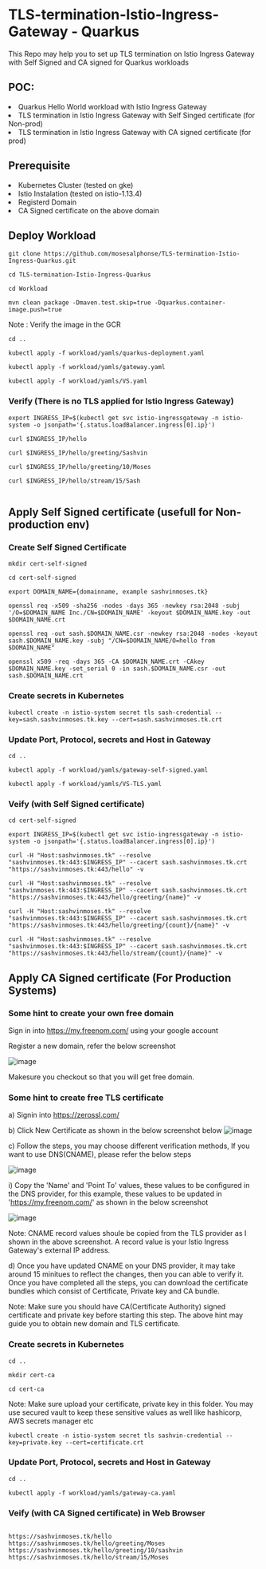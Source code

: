 # TLS-termination-Istio-Ingress- Gateway - Quarkus
This Repo may help you to set up TLS termination on Istio Ingress Gateway with Self Signed and CA signed for Quarkus workloads

## POC:
<li>
Quarkus Hello World workload with Istio Ingress Gateway
</li>
<li>
TLS termination in Istio Ingress Gateway with Self Singed certificate (for Non-prod)
</li>
<li>
TLS termination in Istio Ingress Gateway with CA signed certificate (for prod)
</li>

## Prerequisite

<li>
Kubernetes Cluster (tested on gke)
 </li>
 <li>
Istio Instalation (tested on istio-1.13.4)
</li>
<li>
Registerd Domain
</li>
<li>
CA Signed certificate on the above domain
</li>

## Deploy Workload

```
git clone https://github.com/mosesalphonse/TLS-termination-Istio-Ingress-Quarkus.git

cd TLS-termination-Istio-Ingress-Quarkus

cd Workload

mvn clean package -Dmaven.test.skip=true -Dquarkus.container-image.push=true

```
Note : Verify the image in the GCR


```
cd ..

kubectl apply -f workload/yamls/quarkus-deployment.yaml

kubectl apply -f workload/yamls/gateway.yaml

kubectl apply -f workload/yamls/VS.yaml

```
### Verify (There is no TLS applied for Istio Ingress Gateway)

```
export INGRESS_IP=$(kubectl get svc istio-ingressgateway -n istio-system -o jsonpath='{.status.loadBalancer.ingress[0].ip}')

curl $INGRESS_IP/hello

curl $INGRESS_IP/hello/greeting/Sashvin

curl $INGRESS_IP/hello/greeting/10/Moses

curl $INGRESS_IP/hello/stream/15/Sash


```
## Apply Self Signed certificate (usefull for Non-production env)

### Create Self Signed Certificate

```
mkdir cert-self-signed

cd cert-self-signed

export DOMAIN_NAME={domainname, example sashvinmoses.tk}

openssl req -x509 -sha256 -nodes -days 365 -newkey rsa:2048 -subj '/O=$DOMAIN_NAME Inc./CN=$DOMAIN_NAME' -keyout $DOMAIN_NAME.key -out $DOMAIN_NAME.crt

openssl req -out sash.$DOMAIN_NAME.csr -newkey rsa:2048 -nodes -keyout sash.$DOMAIN_NAME.key -subj "/CN=$DOMAIN_NAME/O=hello from $DOMAIN_NAME"

openssl x509 -req -days 365 -CA $DOMAIN_NAME.crt -CAkey $DOMAIN_NAME.key -set_serial 0 -in sash.$DOMAIN_NAME.csr -out sash.$DOMAIN_NAME.crt

```
### Create secrets in Kubernetes

```
kubectl create -n istio-system secret tls sash-credential --key=sash.sashvinmoses.tk.key --cert=sash.sashvinmoses.tk.crt

```
### Update Port, Protocol, secrets and Host in Gateway

```
cd ..

kubectl apply -f workload/yamls/gateway-self-signed.yaml

kubectl apply -f workload/yamls/VS-TLS.yaml

```

### Veify (with Self Signed certificate)

```
cd cert-self-signed

export INGRESS_IP=$(kubectl get svc istio-ingressgateway -n istio-system -o jsonpath='{.status.loadBalancer.ingress[0].ip}')

curl -H "Host:sashvinmoses.tk" --resolve "sashvinmoses.tk:443:$INGRESS_IP" --cacert sash.sashvinmoses.tk.crt "https://sashvinmoses.tk:443/hello" -v

curl -H "Host:sashvinmoses.tk" --resolve "sashvinmoses.tk:443:$INGRESS_IP" --cacert sash.sashvinmoses.tk.crt "https://sashvinmoses.tk:443/hello/greeting/{name}" -v

curl -H "Host:sashvinmoses.tk" --resolve "sashvinmoses.tk:443:$INGRESS_IP" --cacert sash.sashvinmoses.tk.crt "https://sashvinmoses.tk:443/hello/greeting/{count}/{name}" -v

curl -H "Host:sashvinmoses.tk" --resolve "sashvinmoses.tk:443:$INGRESS_IP" --cacert sash.sashvinmoses.tk.crt "https://sashvinmoses.tk:443/hello/stream/{count}/{name}" -v

```
## Apply CA Signed certificate (For Production Systems)

### Some hint to create your own free domain


Sign in into https://my.freenom.com/ using your google account

Register a new domain, refer the below screenshot

![image](https://user-images.githubusercontent.com/16347988/171029594-a86d9b9c-b3ae-4617-bd39-fb5273c33c8a.png)

Makesure you checkout so that you will get free domain. 


### Some hint to create free TLS certificate

a) Signin into https://zerossl.com/

b) Click New Certificate as shown in the below screenshot below
![image](https://user-images.githubusercontent.com/16347988/171122979-0243aff9-05d2-4c08-8952-24b08db05360.png)

c) Follow the steps, you may choose different verification methods, If you want to use DNS(CNAME), please refer the below steps

![image](https://user-images.githubusercontent.com/16347988/171123849-995f09f9-b2d6-4295-bd95-706d86e35ce9.png)
  
   i) Copy the 'Name' and 'Point To' values, these values to be configured in the DNS provider, for this example, these values to be updated in 'https://my.freenom.com/' as shown in the below screenshot
   
   ![image](https://user-images.githubusercontent.com/16347988/171124870-e844b51d-af40-4cc2-a9da-76585eef4040.png)

Note: CNAME record values shoule be copied from the TLS provider as I shown in the above screenshot. A record value is your Istio Ingress Gateway's external IP address.

d) Once you have updated CNAME on your DNS provider, it may take around 15 minitues to reflect the changes, then you can able to verify it. Once you have completed all the steps, you can download the certificate bundles which consist of Certificate, Private key and CA bundle.


Note: Make sure you should have CA(Certificate Authority) signed certificate and private key before starting this step. The above hint may guide you to obtain new domain and TLS certificate.


### Create secrets in Kubernetes

```
cd ..

mkdir cert-ca

cd cert-ca

```
Note: Make sure upload your certificate, private key in this folder. You may use secured vault to keep these sensitive values as well like hashicorp, AWS secrets manager etc

```
kubectl create -n istio-system secret tls sashvin-credential --key=private.key --cert=certificate.crt

```
### Update Port, Protocol, secrets and Host in Gateway

```
cd ..

kubectl apply -f workload/yamls/gateway-ca.yaml

```
### Veify (with CA Signed certificate) in Web Browser


```

https://sashvinmoses.tk/hello
https://sashvinmoses.tk/hello/greeting/Moses
https://sashvinmoses.tk/hello/greeting/10/sashvin
https://sashvinmoses.tk/hello/stream/15/Moses

```
